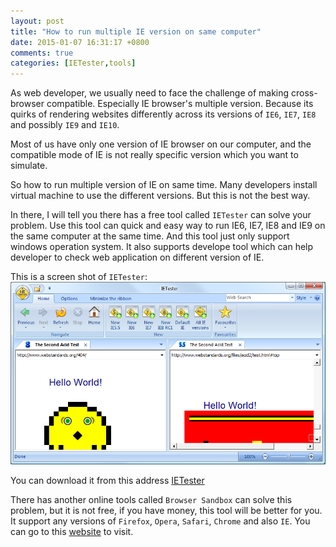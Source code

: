 ```yaml
---
layout: post
title: "How to run multiple IE version on same computer"
date: 2015-01-07 16:31:17 +0800
comments: true
categories: [IETester,tools]
---
```


As web developer, we usually need to face the challenge of making cross-browser compatible. Especially IE browser's multiple version. Because its quirks of rendering websites differently across its versions of `IE6`, `IE7`, `IE8` and possibly `IE9` and `IE10`.   

Most of us have only one version of IE browser on our computer, and the compatible mode of IE is not really specific version which you want to simulate.   
<!-- more-->

So how to run multiple version of IE on same time. Many developers install virtual machine to use the different versions. But this is not the best way.   

In there, I will tell you there has a free tool called `IETester` can solve your problem. Use this tool can quick and easy way to run IE6, IE7, IE8 and IE9 on the same computer at the same time. And this tool just only support windows operation system. It also supports develope tool which can help developer to check web application on different version of IE.   

This is a screen shot of `IETester`:    
![](/assets/images/ie-tester.png)

You can download it from this address [IETester](http://www.my-debugbar.com/ietester/install-ietester-v0.5.4.exe)   

There has another online tools called `Browser Sandbox` can solve this problem, but it is not free, if you have money, this tool will be better for you. It support any versions of `Firefox`, `Opera`, `Safari`, `Chrome` and also `IE`. You can go to this [website](http://spoon.net/browsers/) to visit.
